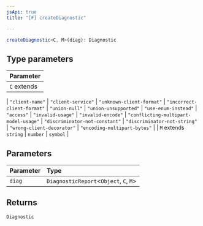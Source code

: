 ```yaml
---
jsApi: true
title: "[F] createDiagnostic"

---
```

```ts
createDiagnostic<C, M>(diag): Diagnostic
```

## Type parameters

| Parameter |
| :------ |
| `C` extends 
  \| `"client-name"`
  \| `"client-service"`
  \| `"unknown-client-format"`
  \| `"incorrect-client-format"`
  \| `"union-null"`
  \| `"union-unsupported"`
  \| `"use-enum-instead"`
  \| `"access"`
  \| `"invalid-usage"`
  \| `"invalid-encode"`
  \| `"conflicting-multipart-model-usage"`
  \| `"discriminator-not-constant"`
  \| `"discriminator-not-string"`
  \| `"wrong-client-decorator"`
  \| `"encoding-multipart-bytes"` |
| `M` extends `string` \| `number` \| `symbol` |

## Parameters

| Parameter | Type |
| :------ | :------ |
| `diag` | `DiagnosticReport`<`Object`, `C`, `M`\> |

## Returns

`Diagnostic`
